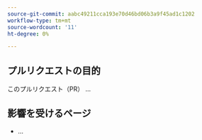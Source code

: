 ```yaml
---
source-git-commit: aabc49211cca193e70d46bd06b3a9f45ad1c1202
workflow-type: tm+mt
source-wordcount: '11'
ht-degree: 0%

---
```

## プルリクエストの目的

このプルリクエスト（PR） ...

## 影響を受けるページ

<!-- It is a best practice to list the affected pages on experienceleague.adobe.com (URLs). Not necessary for large numbers of files. Including both production and staging/review URLs is most helpful. -->

- ...


<!--
If you are fixing a GitHub issue, using the GitHub keyword format (https://help.github.com/en/articles/closing-issues-using-keywords#closing-an-issue-in-a-different-repository) closes the issue when this pull request is merged. Example: `Fixes #1234`.

`main` is the default branch. Merged pull requests to `main` go live on the site automatically. Any requested changes to content on the `main` branch must be related to the released product. Any content related to future releases should be merged to the corresponding `develop` branch.

-->

